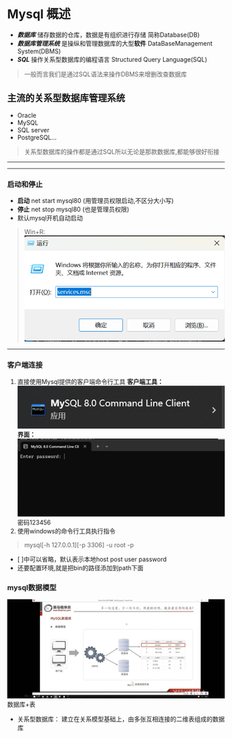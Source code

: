 # Mysql 概述
- ***数据库***  储存数据的仓库，数据是有组织进行存储  简称Database(DB)
-  ***数据库管理系统***  是操纵和管理数据库的大型**软件** DataBaseManagement System(DBMS)
-  ***SQL***  操作关系型数据库的编程语言  Structured Query Language(SQL)  
> 一般而言我们是通过SQL语法来操作DBMS来增删改查数据库   


## 主流的关系型数据库管理系统
- Oracle
- MySQL
- SQL server
- PostgreSQL...    
> 关系型数据库的操作都是通过SQL所以无论是那款数据库,都能够很好衔接   
---
---


### 启动和停止
* **启动** net start mysql80 (用管理员权限启动,不区分大小写)
* **停止** net stop mysql80  (也是管理员权限)  
* 默认mysql开机自动启动
>Win+R:![本地服务开启](image-2.png)

---

### 客户端连接
1. 直接使用Mysql提供的客户端命令行工具
**客户端工具：**
![客户端工具](image.png)
**界面：**
![进入界面](image-1.png) 
密码123456
2. 使用windows的命令行工具执行指令
> mysql[-h 127.0.0.1][-p 3306] -u root -p 
* [ ]中可以省略，默认表示本地host post user password
* 还要配置环境,就是把bin的路径添加到path下面


### mysql数据模型
![数据模型](2C36A718D7F701B216C04492945A7C3A.jpg) 数据库+表
* 关系型数据库： 建立在关系模型基础上，由多张互相连接的二维表组成的数据库

